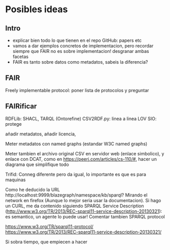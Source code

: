 # Posibles ideas

## Intro

* explicar bien todo lo que tienen en el repo GitHub: papers etc
* vamos a dar ejemplos concretos de implementacion, pero recordar siempre que FAIR no es sobre implementacion! desgranar ambas facetas
* FAIR es tanto sobre datos como metadatos, sabeis la diferencia?

## FAIR

Freely implementable protocol: poner lista de protocolos y preguntar

## FAIRificar

RDFLib: SHACL, TARQL (Ontorefine)
CSV2RDF.py: linea a linea
LOV SIO: protege

 




añadir metadatos, añadir licencia, 

Meter metadatos con named graphs (estandar W3C named graphs)

Meter tambien el archivo original CSV en servidor web (enlace simbolico), y enlace con DCAT, como en https://peerj.com/articles/cs-110/#, hacer un diagrama que simplifique todo





Trifid: Conneg diferente pero da igual, lo importante es que es para maquinas

Como he deducido la URL http://localhost:9999/blazegraph/namespace/kb/sparql? Mirando el network en firefox (Aunque lo mejor seria usar la documentacion). Si hago un CURL, me da contenido siguiendo SPARQL Service Description (http://www.w3.org/TR/2013/REC-sparql11-service-description-20130321): es semantico, un agente lo puede usar! Comentar tambien SPARQL protocol

https://www.w3.org/TR/sparql11-protocol/
https://www.w3.org/TR/2013/REC-sparql11-service-description-20130321/


Si sobra tiempo, que empiecen a hacer 
